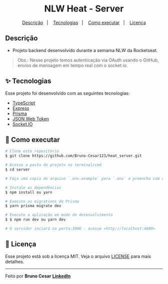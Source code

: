 <h1 align="center">NLW Heat - Server</h1>

<p align="center">
  <a href="#-descricao">Descrição</a>&nbsp;&nbsp;&nbsp;|&nbsp;&nbsp;&nbsp;
  <a href="#-tecnologias">Tecnologias</a>&nbsp;&nbsp;&nbsp;|&nbsp;&nbsp;&nbsp;
  <a href="#-como-executar">Como executar</a>&nbsp;&nbsp;&nbsp;|&nbsp;&nbsp;&nbsp;
  <a href="#-licença">Licença</a>
</p>

## Descrição

- Projeto backend desenvolvido durante a semama NLW da Rocketseat.

> Obs.: Nesse projeto temos autenticação via OAuth usando o GitHub, envios de mensagem em tempo real com o socket.io.

## ✨ Tecnologias

Esse projeto foi desenvolvido com as seguintes tecnologias:

- [TypeScript](https://www.typescriptlang.org/)
- [Express](https://expressjs.com/pt-br/)
- [Prisma](https://www.prisma.io/)
- [JSON Web Token](https://jwt.io/)
- [Socket.IO](https://socket.io/)

## 🎲 Como executar

```bash
# Clone este repositório
$ git clone https://github.com/Bruno-Cesar123/heat_server.git

# Acesse a pasta do projeto no terminal/cmd
$ cd server

# Faça uma copia do arquivo `.env.example` para `.env` e preencha com as suas credenciais do GitHub

# Instale as dependências
$ npm install ou yarn

# Execute as migrations do Prisma
$ yarn prisma migrate dev

# Execute a aplicação em modo de desenvolvimento
$ $ npm run dev ou yarn dev

# O servidor inciará na porta:3000 - acesse <http://localhost:4000>
```

## 📄 Licença

Esse projeto está sob a licença MIT. Veja o arquivo [LICENSE](license) para mais detalhes.

---

Feito por **Bruno Cesar** [**LinkedIn**](https://www.linkedin.com/in/bruno-cesar-b0039715a/)